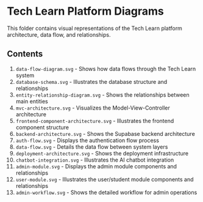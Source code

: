 
# Tech Learn Platform Diagrams

This folder contains visual representations of the Tech Learn platform architecture, data flow, and relationships.

## Contents

1. `data-flow-diagram.svg` - Shows how data flows through the Tech Learn system
2. `database-schema.svg` - Illustrates the database structure and relationships
3. `entity-relationship-diagram.svg` - Shows the relationships between main entities
4. `mvc-architecture.svg` - Visualizes the Model-View-Controller architecture
5. `frontend-component-architecture.svg` - Illustrates the frontend component structure
6. `backend-architecture.svg` - Shows the Supabase backend architecture
7. `auth-flow.svg` - Displays the authentication flow process
8. `data-flow.svg` - Details the data flow between system layers
9. `deployment-architecture.svg` - Shows the deployment infrastructure
10. `chatbot-integration.svg` - Illustrates the AI chatbot integration
11. `admin-module.svg` - Displays the admin module components and relationships
12. `user-module.svg` - Illustrates the user/student module components and relationships
13. `admin-workflow.svg` - Shows the detailed workflow for admin operations
